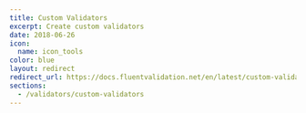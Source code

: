 ```yaml
---
title: Custom Validators
excerpt: Create custom validators
date: 2018-06-26
icon:
  name: icon_tools
color: blue
layout: redirect
redirect_url: https://docs.fluentvalidation.net/en/latest/custom-validators.html
sections:
  - /validators/custom-validators
---
```

